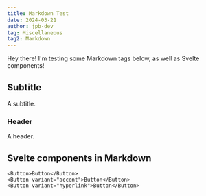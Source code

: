 ```yaml
---
title: Markdown Test
date: 2024-03-21
author: jpb-dev
tag: Miscellaneous
tag2: Markdown
---
```


Hey there! I'm testing some Markdown tags below, as well as Svelte components!

## Subtitle
A subtitle.
### Header
A header.
## Svelte components in Markdown

	<Button>Button</Button>
	<Button variant="accent">Button</Button>
	<Button variant="hyperlink">Button</Button>